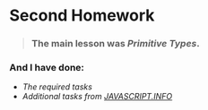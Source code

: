 # Second Homework

> ### **The main lesson was *Primitive Types***.

### And I have done:

- *The required tasks*
- *Additional tasks from [JAVASCRIPT.INFO](https://javascript.info/)*